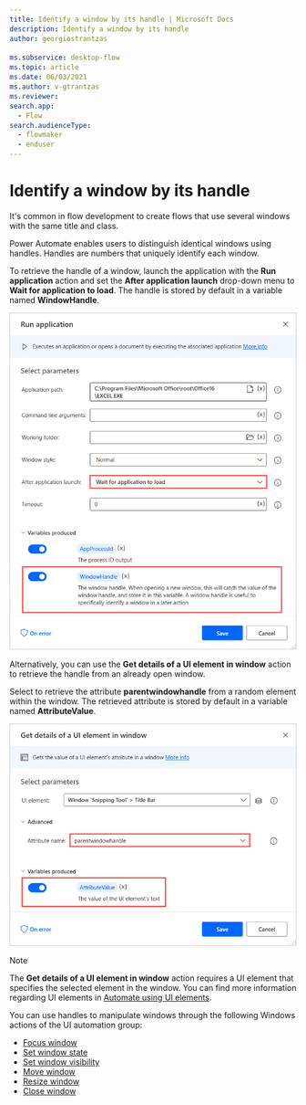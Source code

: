 ```yaml
---
title: Identify a window by its handle | Microsoft Docs
description: Identify a window by its handle
author: georgiostrantzas

ms.subservice: desktop-flow
ms.topic: article
ms.date: 06/03/2021
ms.author: v-gtrantzas
ms.reviewer:
search.app: 
  - Flow
search.audienceType: 
  - flowmaker
  - enduser
---
```


# Identify a window by its handle

It's common in flow development to create flows that use several windows with the same title and class.

Power Automate enables users to distinguish identical windows using handles. Handles are numbers that uniquely identify each window.

To retrieve the handle of a window, launch the application with the **Run application** action and set the **After application launch** drop-down menu to **Wait for application to load**. The handle is stored by default in a variable named **WindowHandle**.

![Screenshot of the WindowHandle variable in the Run application action.](media/identify-window-handle/run-application-action-handle.png)

Alternatively, you can use the **Get details of a UI element in window** action to retrieve the handle from an already open window. 

Select to retrieve the attribute **parentwindowhandle** from a random element within the window. The retrieved attribute is stored by default in a variable named **AttributeValue**.

![Screenshot of the AttributeValue variable in the Get details of a UI element in window action.](media/identify-window-handle/get-details-ui-element-action.png)

> [!NOTE]
> The **Get details of a UI element in window** action requires a UI element that specifies the selected element in the window. You can find more information regarding UI elements in [Automate using UI elements](../ui-elements.md).

You can use handles to manipulate windows through the following Windows actions of the UI automation group:
- [Focus window](../actions-reference/uiautomation.md#focuswindowbase)
- [Set window state](../actions-reference/uiautomation.md#setwindowstatebase)
- [Set window visibility](../actions-reference/uiautomation.md#setwindowvisibilitybase)
- [Move window](../actions-reference/uiautomation.md#movewindowbase)
- [Resize window](../actions-reference/uiautomation.md#resizewindowbase)
- [Close window](../actions-reference/uiautomation.md#closewindowbase)












